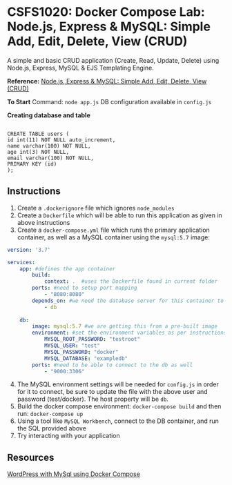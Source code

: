 CSFS1020: Docker Compose Lab: Node.js, Express & MySQL: Simple Add, Edit, Delete, View (CRUD)
========

A simple and basic CRUD application (Create, Read, Update, Delete) using Node.js, Express, MySQL & EJS Templating Engine.

**Reference:** [Node.js, Express & MySQL: Simple Add, Edit, Delete, View (CRUD)](http://blog.chapagain.com.np/node-js-express-mysql-simple-add-edit-delete-view-crud/)

**To Start**
Command: `node app.js`
DB configuration available in `config.js`

**Creating database and table**

```

CREATE TABLE users (
id int(11) NOT NULL auto_increment,
name varchar(100) NOT NULL,
age int(3) NOT NULL,
email varchar(100) NOT NULL,
PRIMARY KEY (id)
);
```
## Instructions
1. Create a `.dockerignore` file which ignores `node_modules`
2. Create a `Dockerfile` which will be able to run this application as given in above instructions
3. Create a `docker-compose.yml` file which runs the primary application container, as well as a MySQL container using the `mysql:5.7` image:

```yaml
version: '3.7'

services:
    app: #defines the app container
        build:
            context: .  #uses the Dockerfile found in current folder
        ports: #need to setup port mapping
            - "8080:8080"
        depends_on: #we need the database server for this container to be functional
            - db
    
    db:
        image: mysql:5.7 #we are getting this from a pre-built image
        environment: #set the environment variables as per instructions on docker hub
            MYSQL_ROOT_PASSWORD: "testroot"
            MYSQL_USER: "test"
            MYSQL_PASSWORD: "docker"
            MYSQL_DATABASE: "exampledb"
        ports: #need to be able to connect to the db as well
            - "9000:3306"
```

4. The MySQL environment settings will be needed for `config.js` in order for it to connect, be sure to update the file with the above user and password (test/docker). The host property will be `db`.
4. Build the docker compose environment: `docker-compose build` and then run: `docker-compose up`
4. Using a tool like `MySQL Workbench`, connect to the DB container, and run the SQL provided above
5. Try interacting with your application

## Resources
[WordPress with MySql using Docker Compose](https://docs.docker.com/compose/wordpress/)

